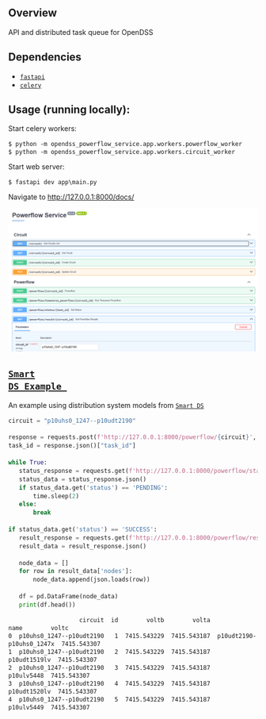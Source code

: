 ## Overview

API and distributed task queue for OpenDSS

## Dependencies

* <a href="https://github.com/fastapi/fastapi" target="_blank"><code>fastapi</code></a>
* <a href="https://github.com/celery/celery" target="_blank"><code>celery</code></a>

## Usage (running locally):

Start celery workers:
 ```console
$ python -m opendss_powerflow_service.app.workers.powerflow_worker
$ python -m opendss_powerflow_service.app.workers.circuit_worker
```

Start web server:

```console
$ fastapi dev app\main.py
```

Navigate to http://127.0.0.1:8000/docs/

![Alt text](images/screenshot.png)


## <a href="https://github.com/adinkel/opendss_powerflow_service/blob/main/examples/scripts/smartds_example.py"><code>Smart DS Example </code></a> 

An example using distribution system models from <a href="https://www.nrel.gov/grid/smart-ds.html"><code>Smart DS </code></a> 


 ```python
circuit = "p10uhs0_1247--p10udt2190"

response = requests.post(f'http://127.0.0.1:8000/powerflow/{circuit}', json={"outputs": ["voltage", "current"]})
task_id = response.json()["task_id"]

while True:
    status_response = requests.get(f'http://127.0.0.1:8000/powerflow/status/{task_id}')
    status_data = status_response.json()
    if status_data.get('status') == 'PENDING':
        time.sleep(2)
    else:
        break

if status_data.get('status') == 'SUCCESS':  
    result_response = requests.get(f'http://127.0.0.1:8000/powerflow/result/{circuit}')
    result_data = result_response.json()

    node_data = []
    for row in result_data['nodes']:
        node_data.append(json.loads(row))

    df = pd.DataFrame(node_data)
    print(df.head())
```


```console
                    circuit  id        voltb        volta                      name        voltc
0  p10uhs0_1247--p10udt2190   1  7415.543229  7415.543187  p10udt2190-p10uhs0_1247x  7415.543307
1  p10uhs0_1247--p10udt2190   2  7415.543229  7415.543187              p10udt1519lv  7415.543307
2  p10uhs0_1247--p10udt2190   3  7415.543229  7415.543187                p10ulv5448  7415.543307
3  p10uhs0_1247--p10udt2190   4  7415.543229  7415.543187              p10udt1520lv  7415.543307
4  p10uhs0_1247--p10udt2190   5  7415.543229  7415.543187                p10ulv5449  7415.543307
```